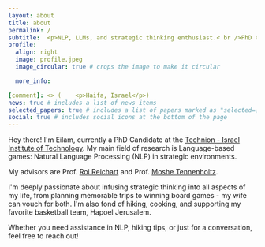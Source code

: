 ```yaml
---
layout: about
title: about
permalink: /
subtitle:  <p>NLP, LLMs, and strategic thinking enthusiast.< br />PhD Candidate @ Technion.</p>
profile:
  align: right
  image: profile.jpeg
  image_circular: true # crops the image to make it circular

  more_info: 

[comment]: <> (    <p>Haifa, Israel</p>)
news: true # includes a list of news items
selected_papers: true # includes a list of papers marked as "selected={true}"
social: true # includes social icons at the bottom of the page
---
```

Hey there!
I'm Eilam, currently a PhD Candidate at the [Technion - Israel Institute of Technology](https://www.technion.ac.il/).
My main field of research is Language-based games: Natural Language Processing (NLP) in strategic environments.  

My advisors are Prof. [Roi Reichart](https://roireichart.com/) and Prof.
[Moshe Tennenholtz](https://dds.technion.ac.il/he/academicstaff/moshe-tennenholtz/).

I'm deeply passionate about infusing strategic thinking into all aspects of my life, from planning memorable trips to winning board games - my wife can vouch for both.
I'm also fond of hiking, cooking, and supporting my favorite basketball team, Hapoel Jerusalem.

Whether you need assistance in NLP, hiking tips, or just for a conversation, feel free to reach out!